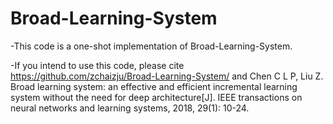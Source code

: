 # Broad-Learning-System
-This code is a one-shot implementation of Broad-Learning-System.

-If you intend to use this code, please cite https://github.com/zchaizju/Broad-Learning-System/ and Chen C L P, Liu Z. Broad learning system: an effective and efficient incremental learning system without the need for deep architecture[J]. IEEE transactions on neural networks and learning systems, 2018, 29(1): 10-24.
